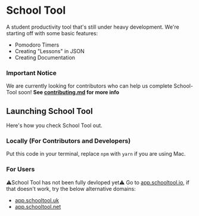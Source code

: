 # School Tool
A student productivity tool that's still under heavy development.
We're starting off with some basic features:
- Pomodoro Timers
- Creating "Lessons" in JSON
- Creating Documentation

### Important Notice
We are currently looking for contributors who can help us complete School-Tool soon!
**See <a href="CONTRIBUTING.md">contributing.md</a> for more info**

## Launching School Tool
Here's how you check School Tool out.
### Locally (For Contributors and Developers)
Put this code in your terminal, replace <code>npm</code> with <code>yarn</code> if you are using Mac.<br>

### For Users
⚠️School Tool has not been fully devloped yet⚠️
Go to <a href="app.schooltool.io">app.schooltool.io</a>, if that doesn't work, try the below alternative domains:
- <a href="app.schooltool.uk">app.schooltool.uk</a>
- <a href="app.schooltool.net">app.schooltool.net</a>

